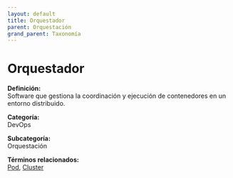 ```yaml
---
layout: default
title: Orquestador
parent: Orquestación
grand_parent: Taxonomía
---
```


# Orquestador

**Definición:**  
Software que gestiona la coordinación y ejecución de contenedores en un entorno distribuido.

**Categoría:**  
DevOps

**Subcategoría:**  
Orquestación

**Términos relacionados:**  
[Pod](https://maleniski.github.io/diccionario-angl-tec-mx/docs/taxonomia/devops/orquestación/pod.html), [Cluster](https://maleniski.github.io/diccionario-angl-tec-mx/docs/taxonomia/devops/orquestación/cluster.html)
